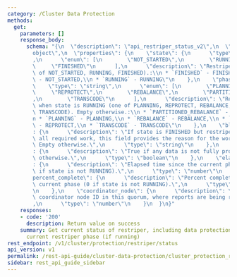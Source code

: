 ```yaml
---
category: /Cluster Data Protection
methods:
  get:
    parameters: []
    response_body:
      schema: "{\n  \"description\": \"api_restriper_status_v2\",\n  \"type\": \"\
        object\",\n  \"properties\": {\n    \"state\": {\n      \"type\": \"string\"\
        ,\n      \"enum\": [\n        \"NOT_STARTED\",\n        \"RUNNING\",\n   \
        \     \"FINISHED\"\n      ],\n      \"description\": \"Restriper state (one\
        \ of NOT_STARTED, RUNNING, FINISHED).:\\n * `FINISHED` - FINISHED,\\n * `NOT_STARTED`\
        \ - NOT_STARTED,\\n * `RUNNING` - RUNNING\"\n    },\n    \"phase\": {\n  \
        \    \"type\": \"string\",\n      \"enum\": [\n        \"PLANNING\",\n   \
        \     \"REPROTECT\",\n        \"REBALANCE\",\n        \"PARTITIONED_REBALANCE\"\
        ,\n        \"TRANSCODE\"\n      ],\n      \"description\": \"Restriper phase\
        \ when state is RUNNING (one of PLANNING, REPROTECT, REBALANCE, PARTITIONED_REBALANCE,\
        \ TRANSCODE). Empty otherwise.:\\n * `PARTITIONED_REBALANCE` - PARTITIONED_REBALANCE,\\\
        n * `PLANNING` - PLANNING,\\n * `REBALANCE` - REBALANCE,\\n * `REPROTECT`\
        \ - REPROTECT,\\n * `TRANSCODE` - TRANSCODE\"\n    },\n    \"blocked_reason\"\
        : {\n      \"description\": \"If state is FINISHED but restriper did not complete\
        \ all required work, this field provides the reason for the work being incomplete.\
        \ Empty otherwise.\",\n      \"type\": \"string\"\n    },\n    \"data_at_risk\"\
        : {\n      \"description\": \"True if any data is not fully protected, false\
        \ otherwise.\",\n      \"type\": \"boolean\"\n    },\n    \"elapsed_seconds\"\
        : {\n      \"description\": \"Elapsed time since the current phase began (0\
        \ if state is not RUNNING).\",\n      \"type\": \"number\"\n    },\n    \"\
        percent_complete\": {\n      \"description\": \"Percent completion of the\
        \ current phase (0 if state is not RUNNING).\",\n      \"type\": \"number\"\
        \n    },\n    \"coordinator_node\": {\n      \"description\": \"Restriper\
        \ coordinator node ID in this quorum, where reports are being recorded.\"\
        ,\n      \"type\": \"number\"\n    }\n  }\n}"
    responses:
    - code: '200'
      description: Return value on success
    summary: Get current status of restriper, including data protection status and
      current restriper phase (if running)
rest_endpoint: /v1/cluster/protection/restriper/status
api_version: v1
permalink: /rest-api-guide/cluster-data-protection/cluster_protection_restriper_status.html
sidebar: rest_api_guide_sidebar
---
```

